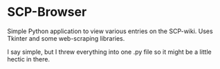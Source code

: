 # SCP-Browser
Simple Python application to view various entries on the SCP-wiki. Uses Tkinter and some web-scraping libraries.

I say simple, but I threw everything into one .py file so it might be a little hectic in there.
